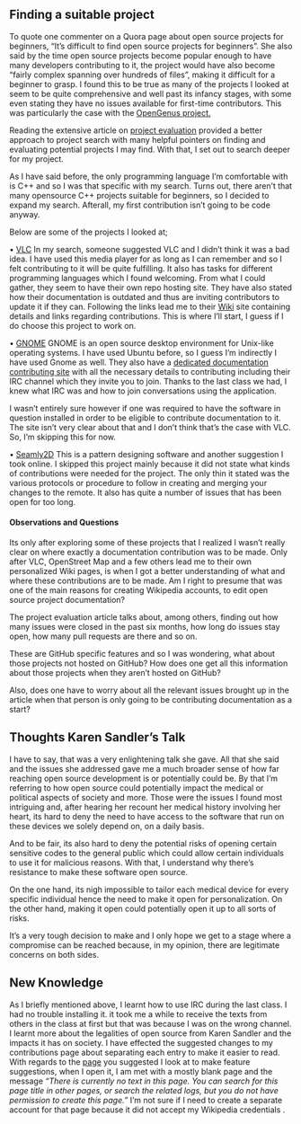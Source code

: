 ## Finding a suitable project

To quote one commenter on a Quora page about open source projects for beginners, “It’s difficult to find open source projects for beginners”. She also said by the time open source projects become popular enough to have many developers contributing to it, the project would have also become “fairly complex spanning over hundreds of files”, making it difficult for a beginner to grasp. I found this to be true as many of the projects I looked at seem to be quite comprehensive and well past its infancy stages, with some even stating they have no issues available for first-time contributors. This was particularly the case with the [OpenGenus project.](https://github.com/OpenGenus/Join_OpenGenus/contribute)

Reading the extensive article on [project evaluation](http://www.compsci.hunter.cuny.edu/~sweiss/course_materials/csci395.86/activities_f19/project_evaluation_activity.pdf) provided a better approach to project search with many helpful pointers on finding and evaluating potential projects I may find. With that, I set out to search deeper for my project. 

As I have said before, the only programming language I’m comfortable with is C++ and so I was that specific with my search. Turns out, there aren’t that many opensource C++ projects suitable for beginners, so I decided to expand my search. Afterall, my first contribution isn’t going to be code anyway. 

 Below are some of the projects I looked at;

•	[VLC]( https://www.videolan.org/developers/)
In my search, someone suggested VLC and I didn’t think it was a bad idea. I have used this media player for as long as I can remember and so I felt contributing to it will be quite fulfilling. It also has tasks for different programming languages which I found welcoming. From what I could gather, they seem to have their own repo hosting site. They have also stated how their documentation is outdated and thus are inviting contributors to update it if they can. Following the links lead me to their [Wiki](https://wiki.videolan.org/Help_VideoLAN) site containing details and links regarding contributions. This is where I’ll start, I guess if I do choose this project to work on.

•	[GNOME](https://www.gnome.org/)
GNOME is an open source desktop environment for Unix-like operating systems. I have used Ubuntu before, so I guess I’m indirectly I have used Gnome as well. They also have a [dedicated documentation contributing site]( https://wiki.gnome.org/DocumentationProject/Contributing) with all the necessary details to contributing including their IRC channel which they invite you to join. Thanks to the last class we had, I knew what IRC was and how to join conversations using the application.

I wasn’t entirely sure however if one was required to have the software in question installed in order to be eligible to contribute documentation to it. The site isn’t very clear about that and I don’t think that’s the case with VLC. So, I’m skipping this for now.


•	[Seamly2D]( https://github.com/fashionfreedom/seamly2d)
This is a pattern designing software and another suggestion I took online. I skipped this project mainly because it did not state what kinds of contributions were needed for the project. The only thin it stated was the various protocols or procedure to follow in creating and merging your changes to the remote. It also has quite a number of issues that has been open for too long.


#### Observations and Questions
Its only after exploring some of these projects that I realized I wasn’t really clear on where exactly a documentation contribution was to be made. Only after VLC, OpenStreet Map and a few others lead me to their own personalized Wiki pages, is when I got a better understanding of what and where these contributions are to be made. Am I right to presume that was one of the main reasons for creating Wikipedia accounts, to edit open source project documentation?

The project evaluation article talks about, among others, finding out how many issues were closed in the past six months, how long do issues stay open, how many pull requests are there and so on. 

These are GitHub specific features and so I was wondering, what about those projects not hosted on GitHub? How does one get all this information about those projects when they aren’t hosted on GitHub?

Also, does one have to worry about all the relevant issues brought up in the article when that person is only going to be contributing documentation as a start?



## Thoughts Karen Sandler’s Talk
I have to say, that was a very enlightening talk she gave. All that she said and the issues she addressed gave me a much broader sense of how far reaching open source development is or potentially could be. By that I’m referring to how open source could potentially impact the medical or political aspects of society and more. Those were the issues I found most intriguing and, after hearing her recount her medical history involving her heart, its hard to deny the need to have access to the software that run on these devices we solely depend on, on a daily basis. 

And to be fair, its also hard to deny the potential risks of opening certain sensitive codes to the general public which could allow certain individuals to use it for malicious reasons. With that, I understand why there’s resistance to make these software open source.

On the one hand, its nigh impossible to tailor each medical device for every specific individual hence the need to make it open for personalization. On the other hand, making it open could potentially open it up to all sorts of risks.

It’s a very tough decision to make and I only hope we get to a stage where a compromise can be reached because, in my opinion, there are legitimate concerns on both sides. 



## New Knowledge
As I briefly mentioned above, I learnt how to use IRC during the last class. I had no trouble installing it. it took me a while to receive the texts from others in the class at first but that was because I was on the wrong channel.
I learnt more about the legalities of open source from Karen Sandler and the impacts it has on society. 
I have effected the suggested changes to my contributions page about separating each entry to make it easier to read. With regards to the [page](https://wiki.openstreetmap.org/wiki/Develop) you suggested I look at to make feature suggestions, when I open it, I am met with a  mostly blank page and the message _“There is currently no text in this page. You can search for this page title in other pages, or search the related logs, but you do not have permission to create this page.”_
I’m not sure if I need to create a separate account for that page because it did not accept my Wikipedia credentials .


